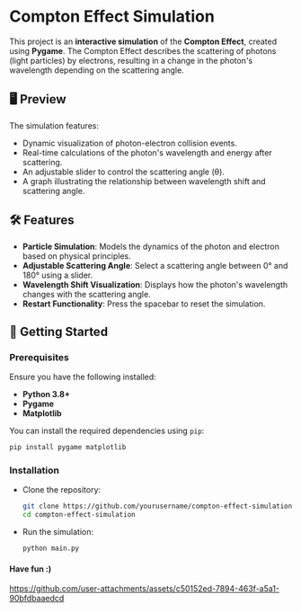 # Compton Effect Simulation

This project is an **interactive simulation** of the **Compton Effect**, created using **Pygame**. The Compton Effect describes the scattering of photons (light particles) by electrons, resulting in a change in the photon's wavelength depending on the scattering angle.

## 🖥️ Preview

The simulation features:
- Dynamic visualization of photon-electron collision events.
- Real-time calculations of the photon's wavelength and energy after scattering.
- An adjustable slider to control the scattering angle (θ).
- A graph illustrating the relationship between wavelength shift and scattering angle.

## 🛠️ Features

- **Particle Simulation**: Models the dynamics of the photon and electron based on physical principles.
- **Adjustable Scattering Angle**: Select a scattering angle between 0° and 180° using a slider.
- **Wavelength Shift Visualization**: Displays how the photon's wavelength changes with the scattering angle.
- **Restart Functionality**: Press the spacebar to reset the simulation.

## 🚀 Getting Started

### Prerequisites
Ensure you have the following installed:
- **Python 3.8+**
- **Pygame**
- **Matplotlib**

You can install the required dependencies using `pip`:
```bash 
pip install pygame matplotlib
```

### Installation
- Clone the repository:
   ```bash
   git clone https://github.com/yourusername/compton-effect-simulation.git
   cd compton-effect-simulation
   ```
- Run the simulation:
    ```bash
    python main.py
    ```

#### Have fun :)








https://github.com/user-attachments/assets/c50152ed-7894-463f-a5a1-90bfdbaaedcd

